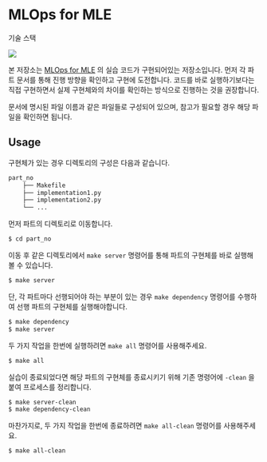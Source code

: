 # MLOps for MLE

기술 스택

![](https://mlops-for-all.github.io/assets/images/open-stacks-2-32f97815a2c7d02a32f080a996712ca6.png)

본 저장소는 [MLOps for MLE](https://mlops-for-mle.github.io/tutorial/) 의 실습 코드가 구현되어있는 저장소입니다.
먼저 각 파트 문서를 통해 진행 방향을 확인하고 구현에 도전합니다.
코드를 바로 실행하기보다는 직접 구현하면서 실제 구현체와의 차이를 확인하는 방식으로 진행하는 것을 권장합니다.

문서에 명시된 파일 이름과 같은 파일들로 구성되어 있으며, 참고가 필요할 경우 해당 파일을 확인하면 됩니다.


## Usage
구현체가 있는 경우 디렉토리의 구성은 다음과 같습니다.
```bash
part_no
    ├── Makefile
    ├── implementation1.py
    ├── implementation2.py
    └── ...
```
먼저 파트의 디렉토리로 이동합니다.
```bash
$ cd part_no
```
이동 후 같은 디렉토리에서 `make server` 명령어를 통해 파트의 구현체를 바로 실행해볼 수 있습니다.
```bash
$ make server
```
단, 각 파트마다 선행되어야 하는 부분이 있는 경우 `make dependency` 명령어를 수행하여 선행 파트의 구현체를 실행해야합니다.
```bash
$ make dependency
$ make server
```
두 가지 작업을 한번에 실행하려면 `make all` 명령어를 사용해주세요.
```bash
$ make all
```

실습이 종료되었다면 해당 파트의 구현체를 종료시키기 위해 기존 명령어에 `-clean` 을 붙여 프로세스를 정리합니다.

```bash
$ make server-clean
$ make dependency-clean
```

마찬가지로, 두 가지 작업을 한번에 종료하려면 `make all-clean` 명령어를 사용해주세요.
```bash
$ make all-clean
```
